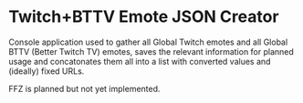 # Twitch+BTTV Emote JSON Creator

Console application used to gather all Global Twitch emotes and all Global BTTV (Better Twitch TV) emotes, saves the relevant information for planned usage and concatonates them all into a list with converted values and (ideally) fixed URLs.

FFZ is planned but not yet implemented.
